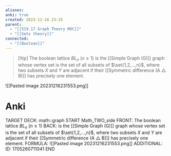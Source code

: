 ```yaml
---
aliases: 
anki: true
created: 2023-12-16 23:15
parent:
  - "[[519.17 Graph Theory MOC]]"
  - "[[Sets theory]]"
connected:
  - "[[Boolean]]"
---
```


> [!tip] The boolean lattice $BL_n$ ($n ≥ 1$) 
is the [[Simple Graph (G)]] graph whose vertex set is the set of all subsets of $\set{1,2,...,n}$, where two subsets $X$ and $Y$ are adjacent if their [[Symmetric difference (A △ B)]] has precisely one element.

![[Pasted image 20231216231553.png]]



# Anki
TARGET DECK: math::graph
START
Math_TWO_side
FRONT: The boolean lattice $BL_n$ ($n ≥ 1$) 
BACK: is the [[Simple Graph (G)]] graph whose vertex set is the set of all subsets of $\set{1,2,...,n}$, where two subsets $X$ and $Y$ are adjacent if their [[Symmetric difference (A △ B)]] has precisely one element.
FORMULA: ![[Pasted image 20231216231553.png]]
ADDITIONAL:
ID: 1705260711041
END









